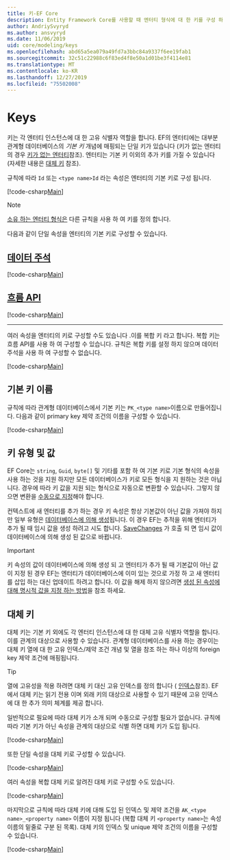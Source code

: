 ```yaml
---
title: 키-EF Core
description: Entity Framework Core를 사용할 때 엔터티 형식에 대 한 키를 구성 하는 방법
author: AndriySvyryd
ms.author: ansvyryd
ms.date: 11/06/2019
uid: core/modeling/keys
ms.openlocfilehash: abd65a5ea079a49fd7a3bbc84a9337f6ee19fab1
ms.sourcegitcommit: 32c51c22988c6f83ed4f8e50a1d01be3f4114e81
ms.translationtype: MT
ms.contentlocale: ko-KR
ms.lasthandoff: 12/27/2019
ms.locfileid: "75502008"
---
```

# <a name="keys"></a>Keys

키는 각 엔터티 인스턴스에 대 한 고유 식별자 역할을 합니다. EF의 엔터티에는 대부분 관계형 데이터베이스의 *기본 키* 개념에 매핑되는 단일 키가 있습니다 (키가 없는 엔터티의 경우 [키가 없는 엔터티](xref:core/modeling/keyless-entity-types)참조). 엔터티는 기본 키 이외의 추가 키를 가질 수 있습니다 (자세한 내용은 [대체 키](#alternate-keys) 참조).

규칙에 따라 `Id` 또는 `<type name>Id` 라는 속성은 엔터티의 기본 키로 구성 됩니다.

[!code-csharp[Main](../../../samples/core/Modeling/Conventions/KeyId.cs?name=KeyId&highlight=3,11)]

> [!NOTE]
> [소유 하는 엔터티 형식은](xref:core/modeling/owned-entities) 다른 규칙을 사용 하 여 키를 정의 합니다.

다음과 같이 단일 속성을 엔터티의 기본 키로 구성할 수 있습니다.

## <a name="data-annotationstabdata-annotations"></a>[데이터 주석](#tab/data-annotations)

[!code-csharp[Main](../../../samples/core/Modeling/DataAnnotations/KeySingle.cs?name=KeySingle&highlight=3)]

## <a name="fluent-apitabfluent-api"></a>[흐름 API](#tab/fluent-api)

[!code-csharp[Main](../../../samples/core/Modeling/FluentAPI/KeySingle.cs?name=KeySingle&highlight=4)]

***

여러 속성을 엔터티의 키로 구성할 수도 있습니다 .이를 복합 키 라고 합니다. 복합 키는 흐름 API를 사용 하 여 구성할 수 있습니다. 규칙은 복합 키를 설정 하지 않으며 데이터 주석을 사용 하 여 구성할 수 없습니다.

[!code-csharp[Main](../../../samples/core/Modeling/FluentAPI/KeyComposite.cs?name=KeyComposite&highlight=4)]

## <a name="primary-key-name"></a>기본 키 이름

규칙에 따라 관계형 데이터베이스에서 기본 키는 `PK_<type name>`이름으로 만들어집니다. 다음과 같이 primary key 제약 조건의 이름을 구성할 수 있습니다.

[!code-csharp[Main](../../../samples/core/Modeling/FluentAPI/KeyName.cs?name=KeyName&highlight=5)]

## <a name="key-types-and-values"></a>키 유형 및 값

EF Core는 `string`, `Guid`, `byte[]` 및 기타를 포함 하 여 기본 키로 기본 형식의 속성을 사용 하는 것을 지원 하지만 모든 데이터베이스가 키로 모든 형식을 지 원하는 것은 아닙니다. 경우에 따라 키 값을 지원 되는 형식으로 자동으로 변환할 수 있습니다. 그렇지 않으면 변환을 [수동으로 지정](xref:core/modeling/value-conversions)해야 합니다.

컨텍스트에 새 엔터티를 추가 하는 경우 키 속성은 항상 기본값이 아닌 값을 가져야 하지만 일부 유형은 [데이터베이스에 의해 생성](xref:core/modeling/generated-properties)됩니다. 이 경우 EF는 추적을 위해 엔터티가 추가 될 때 임시 값을 생성 하려고 시도 합니다. [SaveChanges](/dotnet/api/Microsoft.EntityFrameworkCore.DbContext.SaveChanges) 가 호출 되 면 임시 값이 데이터베이스에 의해 생성 된 값으로 바뀝니다.

> [!Important]
> 키 속성의 값이 데이터베이스에 의해 생성 되 고 엔터티가 추가 될 때 기본값이 아닌 값이 지정 된 경우 EF는 엔터티가 데이터베이스에 이미 있는 것으로 가정 하 고 새 엔터티를 삽입 하는 대신 업데이트 하려고 합니다. 이 값을 해제 하지 않으려면 [생성 된 속성에 대해 명시적 값을 지정 하는 방법](../saving/explicit-values-generated-properties.md)을 참조 하세요.

## <a name="alternate-keys"></a>대체 키

대체 키는 기본 키 외에도 각 엔터티 인스턴스에 대 한 대체 고유 식별자 역할을 합니다. 이를 관계의 대상으로 사용할 수 있습니다. 관계형 데이터베이스를 사용 하는 경우이는 대체 키 열에 대 한 고유 인덱스/제약 조건 개념 및 열을 참조 하는 하나 이상의 foreign key 제약 조건에 매핑됩니다.

> [!TIP]
> 열에 고유성을 적용 하려면 대체 키 대신 고유 인덱스를 정의 합니다 ( [인덱스](indexes.md)참조). EF에서 대체 키는 읽기 전용 이며 외래 키의 대상으로 사용할 수 있기 때문에 고유 인덱스에 대 한 추가 의미 체계를 제공 합니다.

일반적으로 필요에 따라 대체 키가 소개 되며 수동으로 구성할 필요가 없습니다. 규칙에 따라 기본 키가 아닌 속성을 관계의 대상으로 식별 하면 대체 키가 도입 됩니다.

[!code-csharp[Main](../../../samples/core/Modeling/Conventions/AlternateKey.cs?name=AlternateKey&highlight=12)]

또한 단일 속성을 대체 키로 구성할 수 있습니다.

[!code-csharp[Main](../../../samples/core/Modeling/FluentAPI/AlternateKeySingle.cs?name=AlternateKeySingle&highlight=4)]

여러 속성을 복합 대체 키로 알려진 대체 키로 구성할 수도 있습니다.

[!code-csharp[Main](../../../samples/core/Modeling/FluentAPI/AlternateKeyComposite.cs?name=AlternateKeyComposite&highlight=4)]

마지막으로 규칙에 따라 대체 키에 대해 도입 된 인덱스 및 제약 조건을 `AK_<type name>_<property name>` 이름이 지정 됩니다 (복합 대체 키 `<property name>`는 속성 이름의 밑줄로 구분 된 목록). 대체 키의 인덱스 및 unique 제약 조건의 이름을 구성할 수 있습니다.

[!code-csharp[Main](../../../samples/core/Modeling/FluentAPI/AlternateKeyName.cs?name=AlternateKeyName&highlight=5)]
